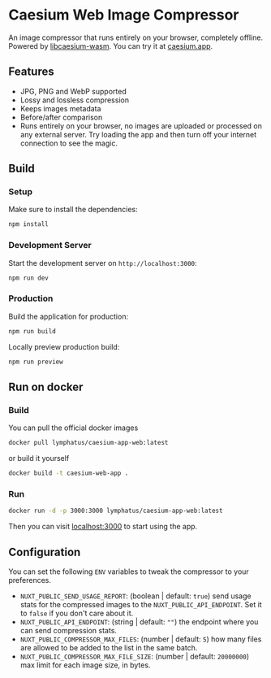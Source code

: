 # Caesium Web Image Compressor

An image compressor that runs entirely on your browser, completely offline. Powered by [libcaesium-wasm](https://github.com/Lymphatus/libcaesium-wasm).
You can try it at [caesium.app](https://caesium.app).

## Features

- JPG, PNG and WebP supported
- Lossy and lossless compression
- Keeps images metadata
- Before/after comparison
- Runs entirely on your browser, no images are uploaded or processed on any external server. Try loading the app and then turn off your internet connection to see the magic.

## Build

### Setup

Make sure to install the dependencies:

```bash
npm install
```

### Development Server

Start the development server on `http://localhost:3000`:

```bash
npm run dev
```

### Production

Build the application for production:

```bash
npm run build
```

Locally preview production build:

```bash
npm run preview
```

## Run on docker

### Build

You can pull the official docker images

```bash
docker pull lymphatus/caesium-app-web:latest
```

or build it yourself

```bash
docker build -t caesium-web-app .
```

### Run

```bash
docker run -d -p 3000:3000 lymphatus/caesium-app-web:latest
```

Then you can visit [localhost:3000](http://localhost:3000) to start using the app.

## Configuration

You can set the following `ENV` variables to tweak the compressor to your preferences.

- `NUXT_PUBLIC_SEND_USAGE_REPORT`: (boolean | default: `true`) send usage stats for the compressed images to the `NUXT_PUBLIC_API_ENDPOINT`. Set it to `false` if you don't care about it.
- `NUXT_PUBLIC_API_ENDPOINT`: (string | default: `""`) the endpoint where you can send compression stats.
- `NUXT_PUBLIC_COMPRESSOR_MAX_FILES`: (number | default: `5`) how many files are allowed to be added to the list in the same batch.
- `NUXT_PUBLIC_COMPRESSOR_MAX_FILE_SIZE`: (number | default: `20000000`) max limit for each image size, in bytes.

